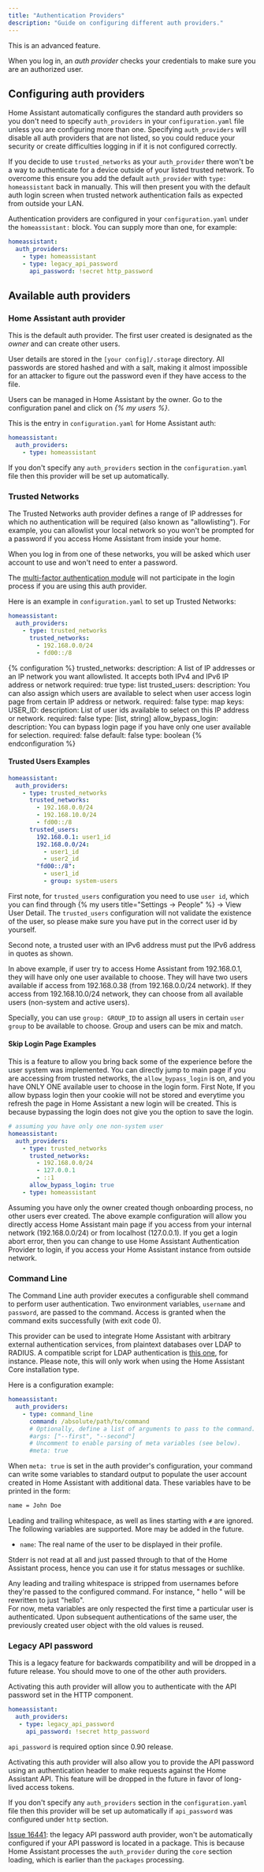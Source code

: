 ```yaml
---
title: "Authentication Providers"
description: "Guide on configuring different auth providers."
---
```


<div class='note warning'>
  This is an advanced feature.
</div>

When you log in, an _auth provider_ checks your credentials to make sure you are an authorized user.

## Configuring auth providers

<div class='note warning'>

Home Assistant automatically configures the standard auth providers so you don't need to specify `auth_providers` in your `configuration.yaml` file unless you are configuring more than one. Specifying `auth_providers` will disable all auth providers that are not listed, so you could reduce your security or create difficulties logging in if it is not configured correctly.

If you decide to use `trusted_networks` as your `auth_provider` there won't be a way to authenticate for a device outside of your listed trusted network. To overcome this ensure you add the default `auth_provider` with `type: homeassistant` back in manually. This will then present you with the default auth login screen when trusted network authentication fails as expected from outside your LAN.

</div>

Authentication providers are configured in your `configuration.yaml` under the `homeassistant:` block. You can supply more than one, for example:

```yaml
homeassistant:
  auth_providers:
    - type: homeassistant
    - type: legacy_api_password
      api_password: !secret http_password
```

## Available auth providers

### Home Assistant auth provider

This is the default auth provider. The first user created is designated as the _owner_ and can create other users.

User details are stored in the `[your config]/.storage`  directory. All passwords are stored hashed and with a salt, making it almost impossible for an attacker to figure out the password even if they have access to the file.

Users can be managed in Home Assistant by the owner. Go to the configuration panel and click on _{% my users %}_.

This is the entry in `configuration.yaml` for Home Assistant auth:

```yaml
homeassistant:
  auth_providers:
    - type: homeassistant
```

If you don't specify any `auth_providers` section in the `configuration.yaml` file then this provider will be set up automatically.

### Trusted Networks

The Trusted Networks auth provider defines a range of IP addresses for which no authentication will be required (also known as "allowlisting"). For example, you can allowlist your local network so you won't be prompted for a password if you access Home Assistant from inside your home.

When you log in from one of these networks, you will be asked which user account to use and won't need to enter a password.

<div class='note info'>

The [multi-factor authentication module](/docs/authentication/multi-factor-auth/) will not participate in the login process if you are using this auth provider.

</div>

Here is an example in `configuration.yaml` to set up Trusted Networks:

```yaml
homeassistant:
  auth_providers:
    - type: trusted_networks
      trusted_networks:
        - 192.168.0.0/24
        - fd00::/8
```

{% configuration %}
trusted_networks:
  description: A list of IP addresses or an IP network you want allowlisted. It accepts both IPv4 and IPv6 IP address or network
  required: true
  type: list
trusted_users:
  description: You can also assign which users are available to select when user access login page from certain IP address or network.
  required: false
  type: map
  keys:
    USER_ID:
      description: List of user ids available to select on this IP address or network.
      required: false
      type: [list, string]
allow_bypass_login:
  description: You can bypass login page if you have only one user available for selection.
  required: false
  default: false
  type: boolean
{% endconfiguration %}

#### Trusted Users Examples

```yaml
homeassistant:
  auth_providers:
    - type: trusted_networks
      trusted_networks:
        - 192.168.0.0/24
        - 192.168.10.0/24
        - fd00::/8
      trusted_users:
        192.168.0.1: user1_id
        192.168.0.0/24:
          - user1_id
          - user2_id
        "fd00::/8":
          - user1_id
          - group: system-users
```

First note, for `trusted_users` configuration you need to use `user id`, which you can find through {% my users title="Settings -> People" %} -> View User Detail. The `trusted_users` configuration will not validate the existence of the user, so please make sure you have put in the correct user id by yourself.

Second note, a trusted user with an IPv6 address must put the IPv6 address in quotes as shown.

In above example, if user try to access Home Assistant from 192.168.0.1, they will have only one user available to choose. They will have two users available if access from 192.168.0.38 (from 192.168.0.0/24 network). If they access from 192.168.10.0/24 network, they can choose from all available users (non-system and active users).

Specially, you can use `group: GROUP_ID` to assign all users in certain `user group` to be available to choose. Group and users can be mix and match.

#### Skip Login Page Examples

This is a feature to allow you bring back some of the experience before the user system was implemented. You can directly jump to main page if you are accessing from trusted networks, the `allow_bypass_login` is on, and you have ONLY ONE available user to choose in the login form. 
First Note, If you allow bypass login then your cookie will not be stored and everytime you refresh the page in Home Assistant a new login will be created. This is because bypassing the login does not give you the option to save the login.

```yaml
# assuming you have only one non-system user
homeassistant:
  auth_providers:
    - type: trusted_networks
      trusted_networks:
        - 192.168.0.0/24
        - 127.0.0.1
        - ::1
      allow_bypass_login: true
    - type: homeassistant
```

Assuming you have only the owner created though onboarding process, no other users ever created. The above example configuration will allow you directly access Home Assistant main page if you access from your internal network (192.168.0.0/24) or from localhost (127.0.0.1). If you get a login abort error, then you can change to use Home Assistant Authentication Provider to login, if you access your Home Assistant instance from outside network.

### Command Line

The Command Line auth provider executes a configurable shell command to perform user authentication. Two environment variables, `username` and `password`, are passed to the command. Access is granted when the command exits successfully (with exit code 0).

This provider can be used to integrate Home Assistant with arbitrary external authentication services, from plaintext databases over LDAP to RADIUS. A compatible script for LDAP authentication is [this one](https://github.com/bob1de/ldap-auth-sh), for instance. Please note, this will only work when using the Home Assistant Core installation type.

Here is a configuration example:

```yaml
homeassistant:
  auth_providers:
    - type: command_line
      command: /absolute/path/to/command
      # Optionally, define a list of arguments to pass to the command.
      #args: ["--first", "--second"]
      # Uncomment to enable parsing of meta variables (see below).
      #meta: true
```

When `meta: true` is set in the auth provider's configuration, your command can write some variables to standard output to populate the user account created in Home Assistant with additional data. These variables have to be printed in the form:

```txt
name = John Doe
```

Leading and trailing whitespace, as well as lines starting with `#` are ignored. The following variables are supported. More may be added in the future.

* `name`: The real name of the user to be displayed in their profile.

Stderr is not read at all and just passed through to that of the Home Assistant process, hence you can use it for status messages or suchlike.

<div class='note'>
Any leading and trailing whitespace is stripped from usernames before they're passed to the configured command. For instance, " hello  " will be rewritten to just "hello".
</div>

<div class='note'>
For now, meta variables are only respected the first time a particular user is authenticated. Upon subsequent authentications of the same user, the previously created user object with the old values is reused.
</div>

### Legacy API password

<div class='note warning'>
This is a legacy feature for backwards compatibility and will be dropped in a future release. You should move to one of the other auth providers.
</div>

Activating this auth provider will allow you to authenticate with the API password set in the HTTP component.

```yaml
homeassistant:
  auth_providers:
   - type: legacy_api_password
     api_password: !secret http_password
```

`api_password` is required option since 0.90 release.

Activating this auth provider will also allow you to provide the API password using an authentication header to make requests against the Home Assistant API. This feature will be dropped in the future in favor of long-lived access tokens.

If you don't specify any `auth_providers` section in the `configuration.yaml` file then this provider will be set up automatically if `api_password` was configured under `http` section.

<div class='note warning'>

[Issue 16441](https://github.com/home-assistant/core/issues/16441): the legacy API password auth provider, won't be automatically configured if your API password is located in a package. This is because Home Assistant processes the `auth_provider` during the `core` section loading, which is earlier than the `packages` processing.

</div>
